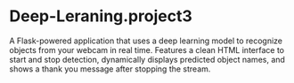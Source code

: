 # Deep-Leraning.project3
A Flask-powered application that uses a deep learning model to recognize objects from your webcam in real time. Features a clean HTML interface to start and stop detection, dynamically displays predicted object names, and shows a thank you message after stopping the stream.
